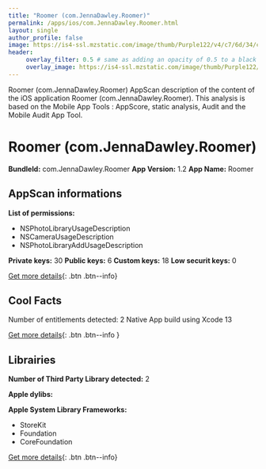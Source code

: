 ```yaml
---
title: "Roomer (com.JennaDawley.Roomer)"
permalink: /apps/ios/com.JennaDawley.Roomer.html
layout: single
author_profile: false
image: https://is4-ssl.mzstatic.com/image/thumb/Purple122/v4/c7/6d/34/c76d3423-1305-d10c-8175-e519a22a565c/AppIcon-1x_U007emarketing-0-5-0-85-220.png/512x512bb.jpg
header: 
     overlay_filter: 0.5 # same as adding an opacity of 0.5 to a black background
     overlay_image: https://is4-ssl.mzstatic.com/image/thumb/Purple122/v4/c7/6d/34/c76d3423-1305-d10c-8175-e519a22a565c/AppIcon-1x_U007emarketing-0-5-0-85-220.png/512x512bb.jpg
---
```

Roomer (com.JennaDawley.Roomer) AppScan description of the content of the iOS application Roomer (com.JennaDawley.Roomer). This analysis is based on the Mobile App Tools : AppScore, static analysis, Audit and the Mobile Audit App Tool.

# Roomer (com.JennaDawley.Roomer)

**BundleId:** com.JennaDawley.Roomer
**App Version:** 1.2
**App Name:** Roomer


## AppScan informations 

**List of permissions:** 
- NSPhotoLibraryUsageDescription
- NSCameraUsageDescription
- NSPhotoLibraryAddUsageDescription
  
  
**Private keys:** 30
**Public keys:** 6
**Custom keys:** 18
**Low securit keys:** 0
  
[Get more details](/pricing.html){: .btn .btn--info}

## Cool Facts

Number of entitlements detected: 2
Native App
build using Xcode 13
  
[Get more details](/pricing.html){: .btn .btn--info }

## Librairies 
**Number of Third Party Library detected:** 2


**Apple dylibs:**


**Apple System Library Frameworks:**
- StoreKit
- Foundation
- CoreFoundation


  
[Get more details](/pricing.html){: .btn .btn--info}

